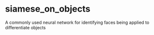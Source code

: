 # siamese_on_objects
A commonly  used neural network for identifying faces being applied to differentiate objects
